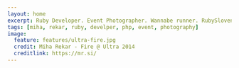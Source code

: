 ```yaml
---
layout: home
excerpt: Ruby Developer. Event Photographer. Wannabe runner. RubySlovenia organizer. Special. Not necessarily in that order.
tags: [miha, rekar, ruby, develper, php, event, photography]
image:
  feature: features/ultra-fire.jpg
  credit: Miha Rekar - Fire @ Ultra 2014
  creditlink: https://mr.si/
---
```

